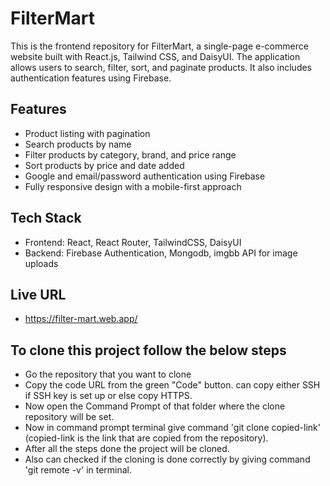 # FilterMart

This is the frontend repository for FilterMart, a single-page e-commerce website built with React.js, Tailwind CSS, and DaisyUI. The application allows users to search, filter, sort, and paginate products. It also includes authentication features using Firebase.

## Features

- Product listing with pagination
- Search products by name
- Filter products by category, brand, and price range
- Sort products by price and date added
- Google and email/password authentication using Firebase
- Fully responsive design with a mobile-first approach

## Tech Stack
- Frontend: React, React Router, TailwindCSS, DaisyUI
- Backend: Firebase Authentication, Mongodb, imgbb API for image uploads

## Live URL
- https://filter-mart.web.app/

## To clone this project follow the below steps

- Go the repository that you want to clone
- Copy the code URL from the green "Code" button. can copy either SSH if SSH key is set up or else copy HTTPS.
- Now open the Command Prompt of that folder where the clone repository will be set.
- Now in command prompt terminal give command 'git clone copied-link' (copied-link is the link that are copied from the repository).
- After all the steps done the project will be cloned.
- Also can checked if the cloning is done correctly by giving command 'git remote -v' in terminal.